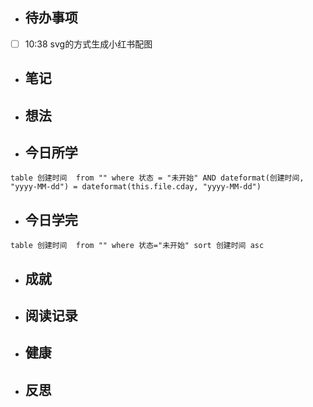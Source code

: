 

- ## 待办事项
- [ ] 10:38   svg的方式生成小红书配图
    
- ## 笔记
    
- ## 想法
    
- ## 今日所学
```dataview
table 创建时间  from "" where 状态 = "未开始" AND dateformat(创建时间, "yyyy-MM-dd") = dateformat(this.file.cday, "yyyy-MM-dd")
```

- ## 今日学完
```dataview
table 创建时间  from "" where 状态="未开始" sort 创建时间 asc
```
    
- ## 成就
    
- ## 阅读记录
    
- ## 健康
	
- ## 反思
